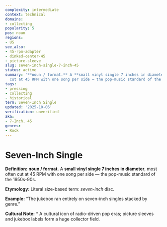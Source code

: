 ```yaml
---
complexity: intermediate
context: technical
domains:
- collecting
popularity: 5
pos: noun
regions:
- US
see_also:
- 45-rpm-adapter
- dinked-center-45
- picture-sleeve
slug: seven-inch-single-7-inch-45
status: active
summary: '**noun / format.** A **small vinyl single 7 inches in diameter**, most often
  cut at 45 RPM with one song per side — the pop-music standard of the 1950s-90s.'
tags:
- pressing
- collecting
- historical
term: Seven-Inch Single
updated: '2025-10-06'
verification: unverified
aka:
- 7-Inch, 45
genres:
- Rock
---
```


# Seven-Inch Single

**Definition:** **noun / format.** A **small vinyl single 7 inches in diameter**, most often cut at 45 RPM with one song per side — the pop-music standard of the 1950s-90s.

**Etymology:** Literal size-based term: *seven-inch* disc.

**Example:** “The jukebox ran entirely on seven-inch singles stacked by genre.”

**Cultural Note:** * A cultural icon of radio-driven pop eras; picture sleeves and jukebox labels form a huge collector field.


